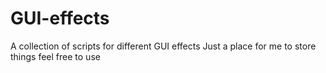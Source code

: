 # GUI-effects
A collection of scripts for different GUI effects
Just a place for me to store things feel free to use
